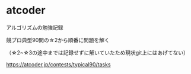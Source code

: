 # atcoder
アルゴリズムの勉強記録

競プロ典型90問の☆2から順番に問題を解く

（☆2~☆3の途中までは記録せずに解いていたため現状git上にはあげてない）

https://atcoder.jp/contests/typical90/tasks
